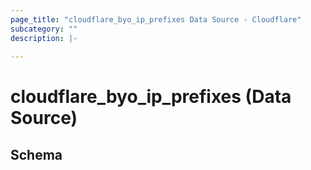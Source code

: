 ```yaml
---
page_title: "cloudflare_byo_ip_prefixes Data Source - Cloudflare"
subcategory: ""
description: |-
  
---
```


# cloudflare_byo_ip_prefixes (Data Source)




<!-- schema generated by tfplugindocs -->
## Schema


